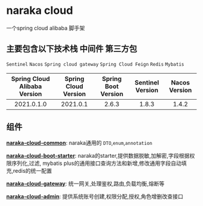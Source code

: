 # naraka cloud

 一个spring cloud alibaba 脚手架

## 主要包含以下技术栈 中间件 第三方包

`Sentinel` `Nacos` `Spring cloud gateway` `Spring Cloud Feign`  `Redis` `Mybatis`

| Spring Cloud Alibaba Version | Spring Cloud Version | Spring Boot Version  | Sentinel Version  | Nacos Version  |
|:----------------------------:|:--------------------:|:--------------------:|:-----------------:|:--------------:|
|          2021.0.1.0          |       2021.0.1       |        2.6.3         |       1.8.3       |     1.4.2      |

## 组件

**[naraka-cloud-common](#)**: naraka通用的 `DTO`,`enum`,`annotation`

**[naraka-cloud-boot-starter](#)**: naraka的starter,提供数据脱敏,加解密,字段根据权限序列化,过滤, mybatis
plus的通用接口查询方法和新增,修改通用字段自动填充,redis的统一配置

**[naraka-cloud-gateway](#)**: 统一网关,处理鉴权,路由,负载均衡,熔断等

**[naraka-cloud-admin](#)**: 提供系统账号创建,权限分配,授权,角色增删改查接口





